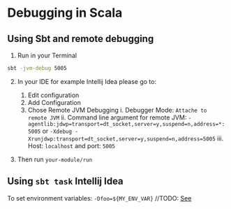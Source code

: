 # Debugging in Scala

## Using Sbt and remote debugging

1) Run in your Terminal
```sh
sbt -jvm-debug 5005
```

2) In your IDE for example Intellij Idea please go to: 
    1) Edit configuration
    2) Add Configuration
    3) Chose Remote JVM Debugging 
        i. Debugger Mode: `Attache to remote JVM`
        ii. Command line argument for remote JVM: 
        `-agentlib:jdwp=transport=dt_socket,server=y,suspend=n,address=*:5005`
        or `-Xdebug -Xrunjdwp:transport=dt_socket,server=y,suspend=n,address=5005`
        iii. Host: `localhost` and port: `5005`

3) Then run `your-module/run`

## Using `sbt task` Intellij Idea
To set environment variables: `-Dfoo=${MY_ENV_VAR}`
//TODO: [See](https://www.jetbrains.com/help/idea/run-debug-configuration-sbt-task.html)